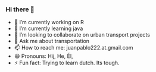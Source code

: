### Hi there 👋

- 🔭 I’m currently working on R
- 🌱 I’m currently learning java
- 👯 I’m looking to collaborate on urban transport projects
- 💬 Ask me about transportation
- 📫 How to reach me: juanpablo222.at.gmail.com
- 😄 Pronouns: Hij, He, Él,
- ⚡ Fun fact: Trying to learn dutch. Its tough.
